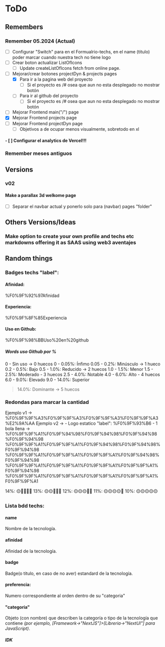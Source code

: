 # ToDo
## Remembers
### Remember 05.2024 (Actual)

- [ ] Configurar "Switch" para en el Formualrio-techs, en el name (titulo) poder marcar cuando nuestra tech no tiene logo
- [ ] Crear boton actualizar ListOfIcons
    - [ ] Update createListOfIcons fetch from online page.

- [ ] Mejorar/crear botones projectDyn & projects pages
    - [x] Para ir a la pagina web del proyecto
        - [ ] Si el proyecto es /# osea que aun no esta desplegado no mostrar botón
    - [ ] Para ir al github del proyecto
        - [ ] Si el proyecto es /# osea que aun no esta desplegado no mostrar botón

- [ ] Mejorar Frontend main("/") page
- [x] Mejorar Frontend projects page
- [ ] Mejorar Frontend projectDyn page
    - [ ] Objetivos a de ocupar menos visualmente, sobretodo en xl

#### - [ ] Configurar el analytics de Vercel!!!


### Remember meses antiguos
## Versions
###  v02

#### Make a parallax 3d welkome page
- [ ] Separar el navbar actual y ponerlo solo para (navbar) pages "folder"

## Others Versions/Ideas

### Make option to create your own profile and techs etc markdowns offering it as SAAS using web3 aventajes






## Random things

### Badges techs "label":

#### Afinidad: 
%F0%9F%92%97Afinidad
#### Experiencia:
%F0%9F%8F%85Experiencia
#### Uso en Github:
%F0%9F%98%BBUso%20en%20github
##### Words uso Github por %
0 - Sin uso -> 0 huecos
0 - 0.05%: Ínfimo
0.05 - 0.2%: Minúsculo -> 1 hueco
0.2 - 0.5%: Bajo 
0.5 - 1.0%: Reducido -> 2 huecos
1.0 - 1.5%: Menor 
1.5 - 2.5%: Moderado - 3 huecos
2.5 - 4.0%: Notable 
4.0 - 6.0%: Alto - 4 huecos
6.0 - 9.0%: Elevado
9.0 - 14.0%: Superior
>14.0%: Dominante -> 5 huecos

### Redondas para marcar la cantidad
Ejemplo v1 -> %F0%9F%9F%A3%F0%9F%9F%A3%F0%9F%9F%A3%F0%9F%9F%A3%E2%9A%AA
Ejemplo v2 ->
    - Logo estatico "label": %F0%9F%93%B6
    - 1 bola llena -> %F0%9F%9F%A1%F0%9F%94%98%F0%9F%94%98%F0%9F%94%98%F0%9F%94%98
    %F0%9F%9F%A1%F0%9F%9F%A1%F0%9F%94%98%F0%9F%94%98%F0%9F%94%98
    %F0%9F%9F%A1%F0%9F%9F%A1%F0%9F%9F%A1%F0%9F%94%98%F0%9F%94%98
    %F0%9F%9F%A1%F0%9F%9F%A1%F0%9F%9F%A1%F0%9F%9F%A1%F0%9F%94%98
    %F0%9F%9F%A1%F0%9F%9F%A1%F0%9F%9F%A1%F0%9F%9F%A1%F0%9F%9F%A1



14%: 🟡🔘🔘🔘🔘
13%: 🟡🟡🔘🔘🔘
12%: 🟡🟡🟡🔘🔘
11%: 🟡🟡🟡🟡🔘
10%: 🟡🟡🟡🟡🟡

### Lista bdd techs:

#### name
Nombre de la tecnología.
#### afinidad
Afinidad de la tecnología.
#### badge
Badge(o titulo, en caso de no aver) estandard de la tecnología.
<!-- descripcion: Descripción breve de la tecnología (opcional). -->
#### preferencia: 
Numero correspondiente al orden dentro de su "categoria"
#### "categoria"
Objeto (con nombre) que describen la categoría o tipo de la tecnología que contiene _(por ejemplo, [Framework->"NextJS"]>[Libreria->"NextUI"] para JavaScript)_.






##### IDK